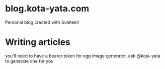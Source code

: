 # blog.kota-yata.com
Personal blog created with Sveltekit

# Writing articles
you'll need to have a bearer token for ogp image generator. ask @kota-yata to generate one for you
